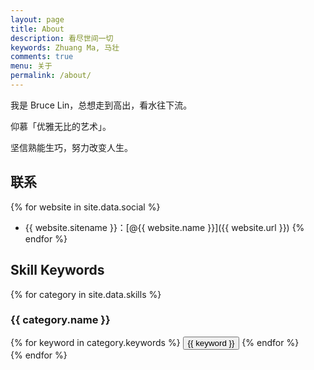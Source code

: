 ```yaml
---
layout: page
title: About
description: 看尽世间一切
keywords: Zhuang Ma, 马壮
comments: true
menu: 关于
permalink: /about/
---
```


我是 Bruce Lin，总想走到高出，看水往下流。

仰慕「优雅无比的艺术」。

坚信熟能生巧，努力改变人生。

## 联系

{% for website in site.data.social %}
* {{ website.sitename }}：[@{{ website.name }}]({{ website.url }})
{% endfor %}

## Skill Keywords

{% for category in site.data.skills %}
### {{ category.name }}
<div class="btn-inline">
{% for keyword in category.keywords %}
<button class="btn btn-outline" type="button">{{ keyword }}</button>
{% endfor %}
</div>
{% endfor %}
